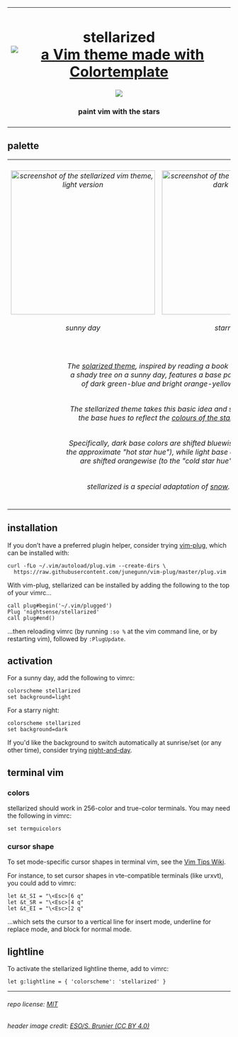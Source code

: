<table><tbody><tr><td align="center"><h1>stellarized<br>
<a href='https://github.com/lifepillar/vim-colortemplate'><img src='https://img.shields.io/badge/made%20with-Colortemplate-00a0ff.svg' alt='a Vim theme made with Colortemplate' /></a>
</h1>
<img src="https://github.com/nightsense/stellarized-new/raw/master/images/header.jpg" />
<h4>paint vim with the stars</h4>
</td></tr></tbody></table>

## palette

<table><tbody>
<tr>
<td align="center"><h6><img alt="screenshot of the stellarized vim theme, light version" src="https://github.com/nightsense/stellarized-new/raw/master/images/screenshot-light.png" height="325" /><br><br>
sunny day</h6>
</td>
<td align="center"><h6><img alt="screenshot of the stellarized vim theme, dark version" src="https://github.com/nightsense/stellarized-new/raw/master/images/screenshot-dark.png" height="325" /><br><br>
starry night</h6>
</td>
</tr>

<tr></tr>

<tr><td align='center' colspan='2'>

<h6>The <a href='http://ethanschoonover.com/solarized'>solarized theme</a>, inspired by reading a book under<br>a shady tree on a sunny day, features a base palette<br>of dark green-blue and bright orange-yellow.</h6>

<h6>The stellarized theme takes this basic idea and shifts<br>the base hues to reflect the <a href='http://www.vendian.org/mncharity/dir3/starcolor/details.html'>colours of the stars</a>.

<h6>Specifically, dark base colors are shifted bluewise (to<br>the approximate "hot star hue"), while light base colors<br>are shifted orangewise (to the "cold star hue").</h6>

<h6>stellarized is a special adaptation of <a href='https://github.com/nightsense/snow'>snow</a>.</h6>

</h6>
</td></tr>

</tbody></table>


## installation

If you don’t have a preferred plugin helper, consider trying [vim-plug](https://github.com/junegunn/vim-plug), which can be installed with:

```
curl -fLo ~/.vim/autoload/plug.vim --create-dirs \
  https://raw.githubusercontent.com/junegunn/vim-plug/master/plug.vim
```

With vim-plug, stellarized can be installed by adding the following to the top of your vimrc...

```
call plug#begin('~/.vim/plugged')
Plug 'nightsense/stellarized'
call plug#end()
```

...then reloading vimrc (by running `:so %` at the vim command line, or by restarting vim), followed by `:PlugUpdate`.

## activation

For a sunny day, add the following to vimrc:

```
colorscheme stellarized
set background=light
```

For a starry night:

```
colorscheme stellarized
set background=dark
```

If you'd like the background to switch automatically at sunrise/set (or any other time), consider trying [night-and-day](https://github.com/nightsense/night-and-day).

## terminal vim

### colors

stellarized should work in 256-color and true-color terminals. You may need the following in vimrc:

```
set termguicolors
```

### cursor shape

To set mode-specific cursor shapes in terminal vim, see the [Vim Tips Wiki](http://vim.wikia.com/wiki/Change_cursor_shape_in_different_modes).

For instance, to set cursor shapes in vte-compatible terminals (like urxvt), you could add to vimrc:

```
let &t_SI = "\<Esc>[6 q"
let &t_SR = "\<Esc>[4 q"
let &t_EI = "\<Esc>[2 q"
```

...which sets the cursor to a vertical line for insert mode, underline for replace mode, and block for normal mode.

## lightline

To activate the stellarized lightline theme, add to vimrc:

```
let g:lightline = { 'colorscheme': 'stellarized' }
```

---

###### repo license: [MIT](https://opensource.org/licenses/MIT)
###### header image credit: [ESO/S. Brunier (CC BY 4.0)](https://commons.wikimedia.org/wiki/File:ESO_-_Milky_Way.jpg)
